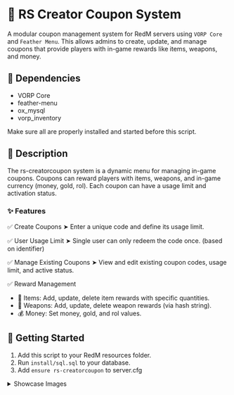 # 🎫 RS Creator Coupon System
A modular coupon management system for RedM servers using `VORP Core` and `Feather Menu`. This allows admins to create, update, and manage coupons that provide players with in-game rewards like items, weapons, and money.

## 🧩 Dependencies
 - VORP Core
 - feather-menu
 - ox_mysql
 - vorp_inventory

Make sure all are properly installed and started before this script.

## 📝 Description
The rs-creatorcoupon system is a dynamic menu for managing in-game coupons. Coupons can reward players with items, weapons, and in-game currency (money, gold, rol). Each coupon can have a usage limit and activation status.

### ✨ Features
✅ Create Coupons
➤ Enter a unique code and define its usage limit.

✅ User Usage Limit
➤ Single user can only redeem the code once. (based on identifier)

✅ Manage Existing Coupons
➤ View and edit existing coupon codes, usage limit, and active status.

✅ Reward Management
  - 🧱 Items: Add, update, delete item rewards with specific quantities.
  - 🔫 Weapons: Add, update, delete weapon rewards (via hash string).
  - 💰 Money: Set money, gold, and rol values.

## 🚀 Getting Started
  1. Add this script to your RedM resources folder.
  2. Run `install/sql.sql` to your database.
  3. Add `ensure rs-creatorcoupon` to server.cfg

<details>
  <summary>Showcase Images</summary>
  
  ### Home Page
  ![image](https://github.com/user-attachments/assets/efbfa838-41a6-4caf-8315-c06c83332a48)
  
  ### Create New Coupon Page
  ![{F0E004F9-9767-407C-9CC4-AA3765370E9E}](https://github.com/user-attachments/assets/a888f5bf-8fce-402f-b5cc-8fafe0cf75d7)
  
  ### Available Coupons Page
  ![{1BD9AF0B-8DF6-45DE-BBA9-5E07312B6FA8}](https://github.com/user-attachments/assets/7537b013-5a92-4cf9-b2e7-934e927e9972)
  
  ### Manage Coupon Page
  ![{BDB47E68-FA43-440D-B9F9-A24E05E4B8BB}](https://github.com/user-attachments/assets/3a387cea-518e-4f48-8c74-70f772d38d35)
  
  ### Manage Coupon Reward Items Page
  ![{12E9D320-989D-4FC6-A51A-8F9B4A892E02}](https://github.com/user-attachments/assets/4865b0ca-d2a9-4e35-a79a-ee19f9a71435)
  ![{DA8B15CE-7827-411A-B999-B5301AB145EB}](https://github.com/user-attachments/assets/43f4fea4-922c-4a78-a019-295f8f1fc949)
  
  ### Manage Coupon Reward Weapons Page
  ![{1EE90B82-558F-4F41-935D-CD40CEB9CA00}](https://github.com/user-attachments/assets/9753f86f-81cc-465b-bcc7-3d357e834e3b)
  
  ### Manage Coupon Reward Money Page
  ![{2FFF6FE5-B2ED-4B4A-8DF6-B61DEE3BE6C6}](https://github.com/user-attachments/assets/a27bfbb9-dcb9-4971-99bb-f79c12ac2ac7)
  
  ### Redeem Prompt
  ![{6063574B-2EBF-4700-8C3A-0C6C488F5243}](https://github.com/user-attachments/assets/6e083057-9f68-417c-a4d6-bc89fa4b4d52)
</details>
